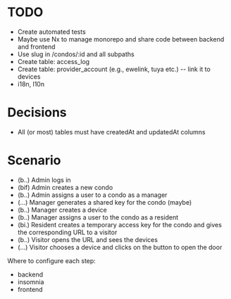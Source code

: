 # TODO

- Create automated tests
- Maybe use Nx to manage monorepo and share code between backend and frontend
- Use slug in /condos/:id and all subpaths
- Create table: access_log
- Create table: provider_account (e.g., ewelink, tuya etc.) -- link it to devices
- i18n, l10n

# Decisions

- All (or most) tables must have createdAt and updatedAt columns

# Scenario

- (b..) Admin logs in
- (bif) Admin creates a new condo
- (b..) Admin assigns a user to a condo as a manager
- (...) Manager generates a shared key for the condo (maybe)
- (b..) Manager creates a device
- (b..) Manager assigns a user to the condo as a resident
- (bi.) Resident creates a temporary access key for the condo and gives the corresponding URL to a visitor
- (b..) Visitor opens the URL and sees the devices
- (...) Visitor chooses a device and clicks on the button to open the door

Where to configure each step:

- backend
- insomnia
- frontend
